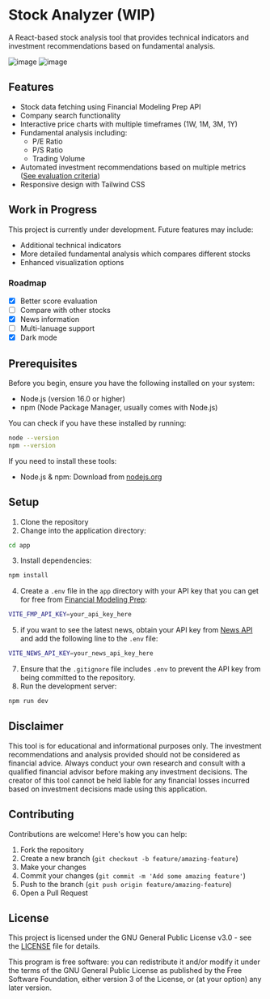 # Stock Analyzer (WIP)

A React-based stock analysis tool that provides technical indicators and investment recommendations based on fundamental analysis.

![image](https://github.com/user-attachments/assets/5cdaac7f-1e95-49f2-b7a1-9fa69de71abc)
![image](https://github.com/user-attachments/assets/3bd3724a-13ac-435e-aca1-8929aef8ea4c)

## Features

- Stock data fetching using Financial Modeling Prep API
- Company search functionality
- Interactive price charts with multiple timeframes (1W, 1M, 3M, 1Y)
- Fundamental analysis including:
  - P/E Ratio
  - P/S Ratio
  - Trading Volume
- Automated investment recommendations based on multiple metrics ([See evaluation criteria](EVALUATION.md))
- Responsive design with Tailwind CSS

## Work in Progress

This project is currently under development. Future features may include:
- Additional technical indicators
- More detailed fundamental analysis which compares different stocks
- Enhanced visualization options

### Roadmap

- [x] Better score evaluation
- [ ] Compare with other stocks
- [x] News information
- [ ] Multi-lanuage support
- [x] Dark mode

## Prerequisites

Before you begin, ensure you have the following installed on your system:
- Node.js (version 16.0 or higher)
- npm (Node Package Manager, usually comes with Node.js)

You can check if you have these installed by running:
```sh
node --version
npm --version
```

If you need to install these tools:
- Node.js & npm: Download from [nodejs.org](https://nodejs.org/)

## Setup

1. Clone the repository
2. Change into the application directory:
```sh
cd app
```
3. Install dependencies:
```sh
npm install
```
4. Create a ```.env``` file in the ```app``` directory with your API key that you can get for free from [Financial Modeling Prep](https://site.financialmodelingprep.com/):
```sh
VITE_FMP_API_KEY=your_api_key_here
```
5. if you want to see the latest news, obtain your API key from [News API](https://newsapi.org/) and add the following line to the `.env` file:
```sh
VITE_NEWS_API_KEY=your_news_api_key_here
```
7. Ensure that the `.gitignore` file includes `.env` to prevent the API key from being committed to the repository.
8. Run the development server:
```sh
npm run dev
```

## Disclaimer

This tool is for educational and informational purposes only. The investment recommendations and analysis provided should not be considered as financial advice. Always conduct your own research and consult with a qualified financial advisor before making any investment decisions. The creator of this tool cannot be held liable for any financial losses incurred based on investment decisions made using this application.

## Contributing

Contributions are welcome! Here's how you can help:

1. Fork the repository
2. Create a new branch (`git checkout -b feature/amazing-feature`)
3. Make your changes
4. Commit your changes (`git commit -m 'Add some amazing feature'`)
5. Push to the branch (`git push origin feature/amazing-feature`)
6. Open a Pull Request

## License

This project is licensed under the GNU General Public License v3.0 - see the [LICENSE](LICENSE.txt) file for details.

This program is free software: you can redistribute it and/or modify it under the terms of the GNU General Public License as published by the Free Software Foundation, either version 3 of the License, or (at your option) any later version.
